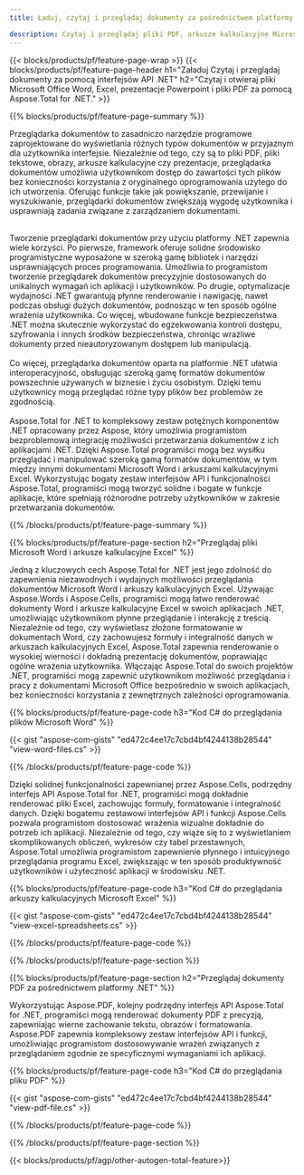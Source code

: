 ```yaml
---
title: Ładuj, czytaj i przeglądaj dokumenty za pośrednictwem platformy .NET 

description: Czytaj i przeglądaj pliki PDF, arkusze kalkulacyjne Microsoft Word, Excel i prezentacje PowerPoint za pośrednictwem aplikacji .NET. Wymieniony kod C#.
---
```


{{< blocks/products/pf/feature-page-wrap >}}
{{< blocks/products/pf/feature-page-header h1="Załaduj Czytaj i przeglądaj dokumenty za pomocą interfejsów API .NET" h2="Czytaj i otwieraj pliki Microsoft Office Word, Excel, prezentacje Powerpoint i pliki PDF za pomocą Aspose.Total for .NET." >}}

{{% blocks/products/pf/feature-page-summary %}}

Przeglądarka dokumentów to zasadniczo narzędzie programowe zaprojektowane do wyświetlania różnych typów dokumentów w przyjaznym dla użytkownika interfejsie. Niezależnie od tego, czy są to pliki PDF, pliki tekstowe, obrazy, arkusze kalkulacyjne czy prezentacje, przeglądarka dokumentów umożliwia użytkownikom dostęp do zawartości tych plików bez konieczności korzystania z oryginalnego oprogramowania użytego do ich utworzenia. Oferując funkcje takie jak powiększanie, przewijanie i wyszukiwanie, przeglądarki dokumentów zwiększają wygodę użytkownika i usprawniają zadania związane z zarządzaniem dokumentami. <br /> <br />

Tworzenie przeglądarki dokumentów przy użyciu platformy .NET zapewnia wiele korzyści. Po pierwsze, framework oferuje solidne środowisko programistyczne wyposażone w szeroką gamę bibliotek i narzędzi usprawniających proces programowania. Umożliwia to programistom tworzenie przeglądarek dokumentów precyzyjnie dostosowanych do unikalnych wymagań ich aplikacji i użytkowników. Po drugie, optymalizacje wydajności .NET gwarantują płynne renderowanie i nawigację, nawet podczas obsługi dużych dokumentów, podnosząc w ten sposób ogólne wrażenia użytkownika. Co więcej, wbudowane funkcje bezpieczeństwa .NET można skutecznie wykorzystać do egzekwowania kontroli dostępu, szyfrowania i innych środków bezpieczeństwa, chroniąc wrażliwe dokumenty przed nieautoryzowanym dostępem lub manipulacją. <br />
<br />
Co więcej, przeglądarka dokumentów oparta na platformie .NET ułatwia interoperacyjność, obsługując szeroką gamę formatów dokumentów powszechnie używanych w biznesie i życiu osobistym. Dzięki temu użytkownicy mogą przeglądać różne typy plików bez problemów ze zgodnością.
<br /><br />
Aspose.Total for .NET to kompleksowy zestaw potężnych komponentów .NET opracowany przez Aspose, który umożliwia programistom bezproblemową integrację możliwości przetwarzania dokumentów z ich aplikacjami .NET. Dzięki Aspose.Total programiści mogą bez wysiłku przeglądać i manipulować szeroką gamą formatów dokumentów, w tym między innymi dokumentami Microsoft Word i arkuszami kalkulacyjnymi Excel. Wykorzystując bogaty zestaw interfejsów API i funkcjonalności Aspose.Total, programiści mogą tworzyć solidne i bogate w funkcje aplikacje, które spełniają różnorodne potrzeby użytkowników w zakresie przetwarzania dokumentów.

{{% /blocks/products/pf/feature-page-summary  %}}

{{% blocks/products/pf/feature-page-section  h2="Przeglądaj pliki Microsoft Word i arkusze kalkulacyjne Excel" %}}

Jedną z kluczowych cech Aspose.Total for .NET jest jego zdolność do zapewnienia niezawodnych i wydajnych możliwości przeglądania dokumentów Microsoft Word i arkuszy kalkulacyjnych Excel. Używając Aspose.Words i Aspose.Cells, programiści mogą łatwo renderować dokumenty Word i arkusze kalkulacyjne Excel w swoich aplikacjach .NET, umożliwiając użytkownikom płynne przeglądanie i interakcję z treścią. Niezależnie od tego, czy wyświetlasz złożone formatowanie w dokumentach Word, czy zachowujesz formuły i integralność danych w arkuszach kalkulacyjnych Excel, Aspose.Total zapewnia renderowanie o wysokiej wierności i dokładną prezentację dokumentów, poprawiając ogólne wrażenia użytkownika. Włączając Aspose.Total do swoich projektów .NET, programiści mogą zapewnić użytkownikom możliwość przeglądania i pracy z dokumentami Microsoft Office bezpośrednio w swoich aplikacjach, bez konieczności korzystania z zewnętrznych zależności oprogramowania.

{{% blocks/products/pf/feature-page-code h3="Kod C# do przeglądania plików Microsoft Word" %}}

{{< gist "aspose-com-gists" "ed472c4ee17c7cbd4bf4244138b28544" "view-word-files.cs" >}}

{{% /blocks/products/pf/feature-page-code  %}}

Dzięki solidnej funkcjonalności zapewnianej przez Aspose.Cells, podrzędny interfejs API Aspose.Total for .NET, programiści mogą dokładnie renderować pliki Excel, zachowując formuły, formatowanie i integralność danych. Dzięki bogatemu zestawowi interfejsów API i funkcji Aspose.Cells pozwala programistom dostosować wrażenia wizualne dokładnie do potrzeb ich aplikacji. Niezależnie od tego, czy wiąże się to z wyświetlaniem skomplikowanych obliczeń, wykresów czy tabel przestawnych, Aspose.Total umożliwia programistom zapewnienie płynnego i intuicyjnego przeglądania programu Excel, zwiększając w ten sposób produktywność użytkowników i użyteczność aplikacji w środowisku .NET.

{{% blocks/products/pf/feature-page-code h3="Kod C# do przeglądania arkuszy kalkulacyjnych Microsoft Excel" %}}

{{< gist "aspose-com-gists" "ed472c4ee17c7cbd4bf4244138b28544" "view-excel-spreadsheets.cs" >}}

{{% /blocks/products/pf/feature-page-code  %}}

{{% /blocks/products/pf/feature-page-section %}}

{{% blocks/products/pf/feature-page-section  h2="Przeglądaj dokumenty PDF za pośrednictwem platformy .NET" %}}

Wykorzystując Aspose.PDF, kolejny podrzędny interfejs API Aspose.Total for .NET, programiści mogą renderować dokumenty PDF z precyzją, zapewniając wierne zachowanie tekstu, obrazów i formatowania. Aspose.PDF zapewnia kompleksowy zestaw interfejsów API i funkcji, umożliwiając programistom dostosowywanie wrażeń związanych z przeglądaniem zgodnie ze specyficznymi wymaganiami ich aplikacji.

{{% blocks/products/pf/feature-page-code h3="Kod C# do przeglądania pliku PDF" %}}

{{< gist "aspose-com-gists" "ed472c4ee17c7cbd4bf4244138b28544" "view-pdf-file.cs" >}}

{{% /blocks/products/pf/feature-page-code  %}}

{{% /blocks/products/pf/feature-page-section %}}

{{< blocks/products/pf/agp/other-autogen-total-feature>}}